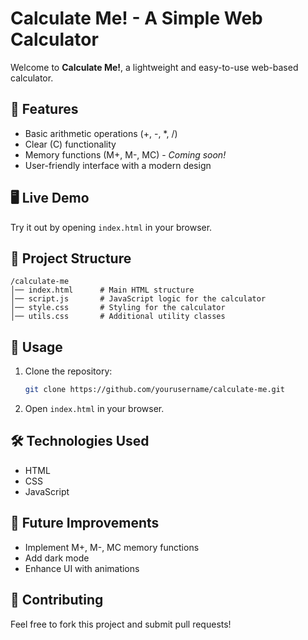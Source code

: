 # Calculate Me! - A Simple Web Calculator

Welcome to **Calculate Me!**, a lightweight and easy-to-use web-based calculator.

## 🚀 Features
- Basic arithmetic operations (+, -, *, /)
- Clear (C) functionality
- Memory functions (M+, M-, MC) - *Coming soon!*
- User-friendly interface with a modern design

## 🖥️ Live Demo
Try it out by opening `index.html` in your browser.

## 📂 Project Structure
```
/calculate-me
│── index.html      # Main HTML structure
│── script.js       # JavaScript logic for the calculator
│── style.css       # Styling for the calculator
│── utils.css       # Additional utility classes
```

## 📜 Usage
1. Clone the repository:
   ```sh
   git clone https://github.com/yourusername/calculate-me.git
   ```
2. Open `index.html` in your browser.

## 🛠️ Technologies Used
- HTML
- CSS
- JavaScript

## 📌 Future Improvements
- Implement M+, M-, MC memory functions
- Add dark mode
- Enhance UI with animations

## 🤝 Contributing
Feel free to fork this project and submit pull requests!
